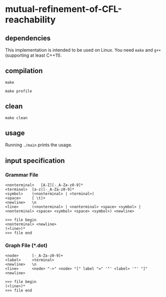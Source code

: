 # mutual-refinement-of-CFL-reachability

## dependencies
This implementation is intended to be used on Linux.
You need `make` and `g++` (supporting at least C++11).

## compilation
`make`

`make profile`

## clean
`make clean`

## usage
Running `./main` prints the usage.

## input specification

### Grammar File
```
<nonterminal>	[A-Z][-_A-Za-z0-9]*
<terminal>	[a-z][-_A-Za-z0-9]*
<symbol>	(<nonterminal> | <terminal>)
<space>		[ \t]+
<newline>	\n
<line>		(<nonterminal> | <nonterminal> <space> <symbol> | <nonterminal> <space> <symbol> <space> <symbol>) <newline>

>>> file begin
<nonterminal> <newline>
(<line>)*
>>> file end
```

### Graph File (*.dot)
```
<node>		[-_A-Za-z0-9]+
<label>		<terminal>
<newline>	\n
<line>		<node> "->" <node> "[" label "=" '"' <label> '"' "]" <newline>

>>> file begin
(<line>)*
>>> file end
```
